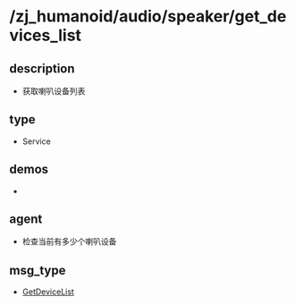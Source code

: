 # /zj_humanoid/audio/speaker/get_devices_list

## description
- 获取喇叭设备列表

## type
- Service

## demos
- 

## agent
- 检查当前有多少个喇叭设备

## msg_type
- [GetDeviceList](../../../../zj_humanoid_types.md#GetDeviceList)


